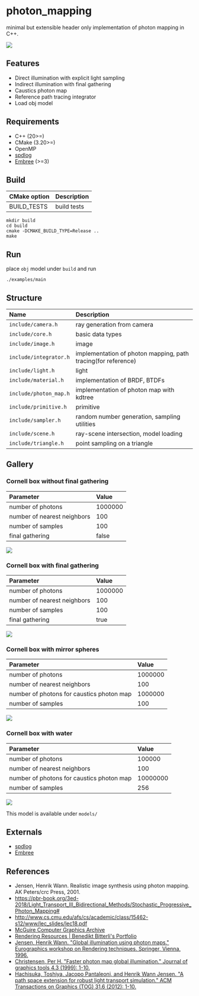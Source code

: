 # photon_mapping

minimal but extensible header only implementation of photon mapping in C++.

![](img/cornellbox-water3.png)

## Features

* Direct illumination with explicit light sampling
* Indirect illumination with final gathering
* Caustics photon map
* Reference path tracing integrator
* Load obj model

## Requirements

* C++ (20>=)
* CMake (3.20>=)
* OpenMP
* [spdlog](https://github.com/gabime/spdlog)
* [Embree](https://github.com/embree/embree) (>=3)

## Build

|CMake option|Description|
|:--|:--|
|BUILD_TESTS|build tests|

```
mkdir build
cd build
cmake -DCMAKE_BUILD_TYPE=Release ..
make
```

## Run

place `obj` model under `build` and run

```
./examples/main
```

## Structure

|Name|Description|
|:--|:--|
|`include/camera.h`|ray generation from camera|
|`include/core.h`|basic data types|
|`include/image.h`|image|
|`include/integrator.h`|implementation of photon mapping, path tracing(for reference)|
|`include/light.h`|light|
|`include/material.h`|implementation of BRDF, BTDFs|
|`include/photon_map.h`|implementation of photon map with kdtree|
|`include/primitive.h`|primitive|
|`include/sampler.h`|random number generation, sampling utilities|
|`include/scene.h`|ray-scene intersection, model loading|
|`include/triangle.h`|point sampling on a triangle|

## Gallery

### Cornell box without final gathering

|Parameter|Value|
|:--|:--| 
|number of photons|1000000|
|number of nearest neighbors|100|
|number of samples|100|
|final gathering|false|

![](img/without_final_gathering_100.png)

### Cornell box with final gathering

|Parameter|Value|
|:--|:--| 
|number of photons|1000000|
|number of nearest neighbors|100|
|number of samples|100|
|final gathering|true|

![](img/final_gathering_100.png)

### Cornell box with mirror spheres

|Parameter|Value|
|:--|:--| 
|number of photons|1000000|
|number of nearest neighbors|100|
|number of photons for caustics photon map|1000000|
|number of samples|100|

![](img/pm_mirror_with_final_gathering_recursive_id.png)

### Cornell box with water

|Parameter|Value|
|:--|:--| 
|number of photons|100000|
|number of nearest neighbors|100|
|number of photons for caustics photon map|10000000|
|number of samples|256|

![](img/cornellbox-water3.png)

This model is available under `models/`

## Externals

* [spdlog](https://github.com/gabime/spdlog)
* [Embree](https://github.com/embree/embree)

## References

* Jensen, Henrik Wann. Realistic image synthesis using photon mapping. AK Peters/crc Press, 2001.
* https://pbr-book.org/3ed-2018/Light_Transport_III_Bidirectional_Methods/Stochastic_Progressive_Photon_Mapping# 
* http://www.cs.cmu.edu/afs/cs/academic/class/15462-s12/www/lec_slides/lec18.pdf
* [McGuire Computer Graphics Archive](http://casual-effects.com/data/)
* [Rendering Resources | Benedikt Bitterli's Portfolio](https://benedikt-bitterli.me/resources/)
* [Jensen, Henrik Wann. "Global illumination using photon maps." Eurographics workshop on Rendering techniques. Springer, Vienna, 1996.](https://link.springer.com/chapter/10.1007/978-3-7091-7484-5_3)
* [Christensen, Per H. "Faster photon map global illumination." Journal of graphics tools 4.3 (1999): 1-10.](https://doi.org/10.1080/10867651.1999.10487505)
* [Hachisuka, Toshiya, Jacopo Pantaleoni, and Henrik Wann Jensen. "A path space extension for robust light transport simulation." ACM Transactions on Graphics (TOG) 31.6 (2012): 1-10.](https://dl.acm.org/doi/10.1145/2366145.2366210)